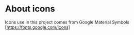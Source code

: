 # About icons
Icons use in this project comes from Google Material Symbols [https://fonts.google.com/icons]